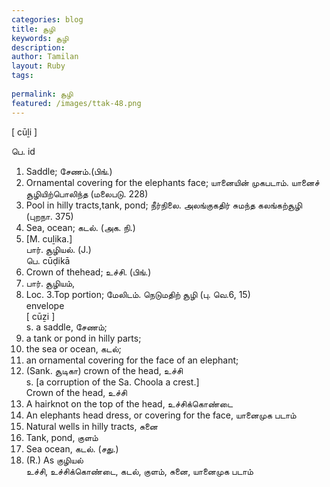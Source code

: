 ```yaml
---
categories: blog
title: சூழி
keywords: சூழி
description: 
author: Tamilan
layout: Ruby
tags: 
 
permalink: சூழி
featured: /images/ttak-48.png
---
```

  
[ cūḻi ]  
  
பெ. id  
1. Saddle; சேணம்.(பிங்.)  
2. Ornamental covering for the elephants face; யானையின் முகபடாம். யானைச் சூழியிற்பொலிந்த (மலைபடு. 228)  
3. Pool in hilly tracts,tank, pond; நீர்நிலை. அலங்குகதிர் சுமந்த கலங்கற்சூழி (புறநா. 375)  
4. Sea, ocean; கடல். (அக. நி.)  
5. [M. cuḻika.]  
பார். சூழியல். (J.)  
பெ. cūḍikā  
1. Crown of thehead; உச்சி. (பிங்.)  
2. பார். சூழியம்,  
1. Loc. 3.Top portion; மேலிடம். நெடுமதிற் சூழி (பு. வெ.6, 15)  
envelope  
[ cūẕi ]  
s. a saddle, சேணம்;  
2. a tank or pond in hilly parts;  
3. the sea or ocean, கடல்;  
4. an ornamental covering for the face of an elephant;  
5. (Sank. சூடிகா) crown of the head, உச்சி  
s. [a corruption of the Sa. Choola a crest.]  
Crown of the head, உச்சி  
2. A hairknot on the top of the head, உச்சிக்கொண்டை  
3. An elephants head dress, or covering for the face, யானைமுக படாம்  
4. Natural wells in hilly tracts, சுனை  
5. Tank, pond, குளம்  
6. Sea ocean, கடல். (சது.)  
7. (R.) As குழியல்  
உச்சி, உச்சிக்கொண்டை, கடல், குளம், சுனை, யானைமுக படாம்